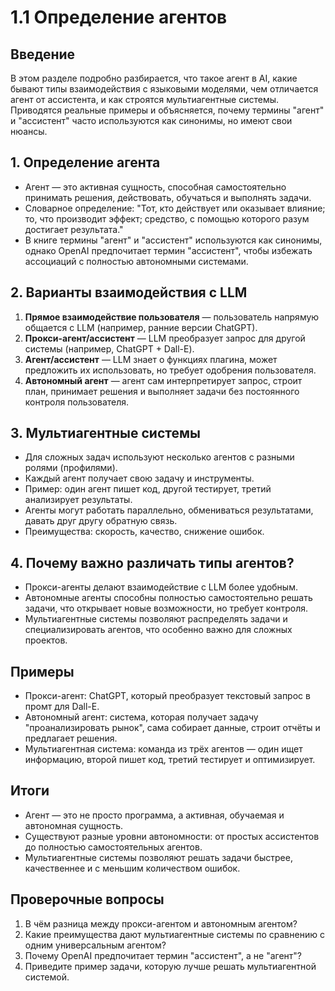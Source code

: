 # 1.1 Определение агентов

## Введение
В этом разделе подробно разбирается, что такое агент в AI, какие бывают типы взаимодействия с языковыми моделями, чем отличается агент от ассистента, и как строятся мультиагентные системы. Приводятся реальные примеры и объясняется, почему термины "агент" и "ассистент" часто используются как синонимы, но имеют свои нюансы.

## 1. Определение агента
- Агент — это активная сущность, способная самостоятельно принимать решения, действовать, обучаться и выполнять задачи.
- Словарное определение: "Тот, кто действует или оказывает влияние; то, что производит эффект; средство, с помощью которого разум достигает результата."
- В книге термины "агент" и "ассистент" используются как синонимы, однако OpenAI предпочитает термин "ассистент", чтобы избежать ассоциаций с полностью автономными системами.

## 2. Варианты взаимодействия с LLM
1. **Прямое взаимодействие пользователя** — пользователь напрямую общается с LLM (например, ранние версии ChatGPT).
2. **Прокси-агент/ассистент** — LLM преобразует запрос для другой системы (например, ChatGPT + Dall-E).
3. **Агент/ассистент** — LLM знает о функциях плагина, может предложить их использовать, но требует одобрения пользователя.
4. **Автономный агент** — агент сам интерпретирует запрос, строит план, принимает решения и выполняет задачи без постоянного контроля пользователя.

## 3. Мультиагентные системы
- Для сложных задач используют несколько агентов с разными ролями (профилями).
- Каждый агент получает свою задачу и инструменты.
- Пример: один агент пишет код, другой тестирует, третий анализирует результаты.
- Агенты могут работать параллельно, обмениваться результатами, давать друг другу обратную связь.
- Преимущества: скорость, качество, снижение ошибок.

## 4. Почему важно различать типы агентов?
- Прокси-агенты делают взаимодействие с LLM более удобным.
- Автономные агенты способны полностью самостоятельно решать задачи, что открывает новые возможности, но требует контроля.
- Мультиагентные системы позволяют распределять задачи и специализировать агентов, что особенно важно для сложных проектов.

## Примеры
- Прокси-агент: ChatGPT, который преобразует текстовый запрос в промт для Dall-E.
- Автономный агент: система, которая получает задачу "проанализировать рынок", сама собирает данные, строит отчёты и предлагает решения.
- Мультиагентная система: команда из трёх агентов — один ищет информацию, второй пишет код, третий тестирует и оптимизирует.

## Итоги
- Агент — это не просто программа, а активная, обучаемая и автономная сущность.
- Существуют разные уровни автономности: от простых ассистентов до полностью самостоятельных агентов.
- Мультиагентные системы позволяют решать задачи быстрее, качественнее и с меньшим количеством ошибок.

## Проверочные вопросы
1. В чём разница между прокси-агентом и автономным агентом?
2. Какие преимущества дают мультиагентные системы по сравнению с одним универсальным агентом?
3. Почему OpenAI предпочитает термин "ассистент", а не "агент"?
4. Приведите пример задачи, которую лучше решать мультиагентной системой. 